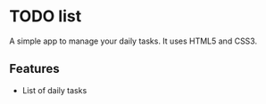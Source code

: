 # TODO list
A simple app to manage your daily tasks. It uses HTML5 and CSS3.
## Features
* List of daily tasks
